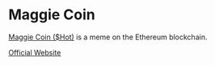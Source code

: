 
# Maggie Coin
[Maggie Coin ($Hot)](https://etherscan.io/token/0xE41bCfE51734510e77642A461f9C779bAF079C06) is a meme on the Ethereum blockchain.

[Official Website](https://maggieishot.github.io/)
